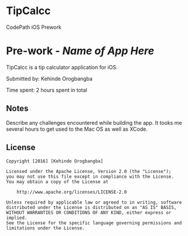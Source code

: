 # TipCalcc
CodePath iOS Prework
# Pre-work - *Name of App Here*

TipCalcc is a tip calculator application for iOS.

Submitted by: Kehinde Orogbangba

Time spent: 2 hours spent in total


## Notes

Describe any challenges encountered while building the app.
It tooks me several hours to get used to the Mac OS as well as XCode.

## License

    Copyright [2016] [Kehinde Orogbangba]

    Licensed under the Apache License, Version 2.0 (the "License");
    you may not use this file except in compliance with the License.
    You may obtain a copy of the License at

        http://www.apache.org/licenses/LICENSE-2.0

    Unless required by applicable law or agreed to in writing, software
    distributed under the License is distributed on an "AS IS" BASIS,
    WITHOUT WARRANTIES OR CONDITIONS OF ANY KIND, either express or implied.
    See the License for the specific language governing permissions and
    limitations under the License.

